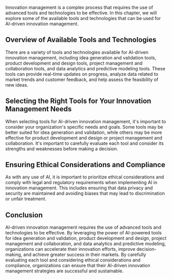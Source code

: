 
Innovation management is a complex process that requires the use of advanced tools and technologies to be effective. In this chapter, we will explore some of the available tools and technologies that can be used for AI-driven innovation management.

Overview of Available Tools and Technologies
--------------------------------------------

There are a variety of tools and technologies available for AI-driven innovation management, including idea generation and validation tools, product development and design tools, project management and collaboration tools, and data analytics and predictive modeling tools. These tools can provide real-time updates on progress, analyze data related to market trends and customer feedback, and help assess the feasibility of new ideas.

Selecting the Right Tools for Your Innovation Management Needs
--------------------------------------------------------------

When selecting tools for AI-driven innovation management, it's important to consider your organization's specific needs and goals. Some tools may be better suited for idea generation and validation, while others may be more effective for product development and design or project management and collaboration. It's important to carefully evaluate each tool and consider its strengths and weaknesses before making a decision.

Ensuring Ethical Considerations and Compliance
----------------------------------------------

As with any use of AI, it is important to prioritize ethical considerations and comply with legal and regulatory requirements when implementing AI in innovation management. This includes ensuring that data privacy and security are maintained and avoiding biases that may lead to discrimination or unfair treatment.

Conclusion
----------

AI-driven innovation management requires the use of advanced tools and technologies to be effective. By leveraging the power of AI-powered tools for idea generation and validation, product development and design, project management and collaboration, and data analytics and predictive modeling, organizations can accelerate their innovation efforts, improve decision-making, and achieve greater success in their markets. By carefully evaluating each tool and considering ethical considerations and compliance, organizations can ensure that their AI-driven innovation management strategies are successful and sustainable.
